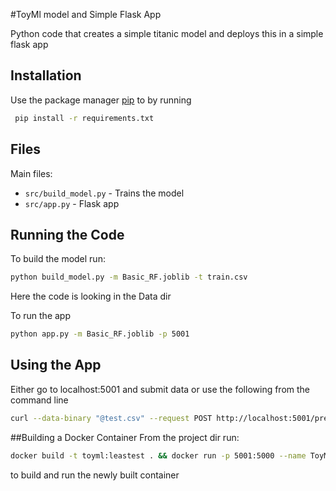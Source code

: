 #ToyMl model and Simple Flask App

Python code that creates a simple titanic model and deploys this in a simple flask app

## Installation

Use the package manager [pip](https://pip.pypa.io/en/stable/) to by running
```bash
 pip install -r requirements.txt
```

## Files
Main files:
* ```src/build_model.py``` - Trains the model
* ```src/app.py``` - Flask app 

## Running the Code
To build the model run:
```bash
python build_model.py -m Basic_RF.joblib -t train.csv
```
Here the code is looking in the Data dir

To run the app
```bash
python app.py -m Basic_RF.joblib -p 5001
```

## Using the App

Either go to localhost:5001 and submit data or use the following from the command line

```bash
curl --data-binary "@test.csv" --request POST http://localhost:5001/predict
```

##Building a Docker Container
From the project dir run:
```bash
docker build -t toyml:leastest . && docker run -p 5001:5000 --name ToyML toyml:leastest
```
to build and run the newly built container
